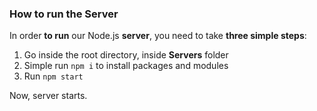 ### How to run the Server

In order **to run** our Node.js **server**, you need to take **three simple steps**:

1. Go inside the root directory, inside **Servers** folder
2. Simple run `npm i` to install packages and modules
3. Run `npm start`

Now, server starts.

